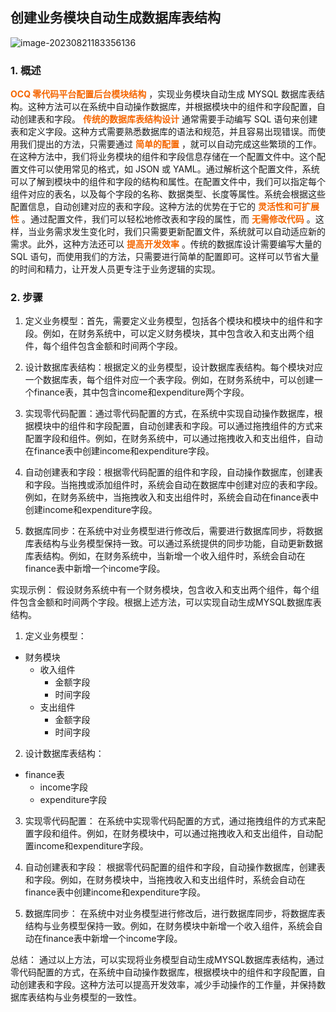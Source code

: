 ## 创建业务模块自动生成数据库表结构

<img src="http://zengxinyou.test.upcdn.net/ocq/image-20230821183356136.png" alt="image-20230821183356136"  />

### 1. 概述

 <font color='#F56600'>**OCQ 零代码平台配置后台模块结构**</font> ，实现业务模块自动生成 MYSQL 数据库表结构。这种方法可以在系统中自动操作数据库，并根据模块中的组件和字段配置，自动创建表和字段。 <font color='#F56600'>**传统的数据库表结构设计**</font> 通常需要手动编写 SQL 语句来创建表和定义字段。这种方式需要熟悉数据库的语法和规范，并且容易出现错误。而使用我们提出的方法，只需要通过 <font color='#F56600'>**简单的配置**</font> ，就可以自动完成这些繁琐的工作。在这种方法中，我们将业务模块的组件和字段信息存储在一个配置文件中。这个配置文件可以使用常见的格式，如 JSON 或 YAML。通过解析这个配置文件，系统可以了解到模块中的组件和字段的结构和属性。在配置文件中，我们可以指定每个组件对应的表名，以及每个字段的名称、数据类型、长度等属性。系统会根据这些配置信息，自动创建对应的表和字段。这种方法的优势在于它的 <font color='#F56600'>**灵活性和可扩展性**</font> 。通过配置文件，我们可以轻松地修改表和字段的属性，而 <font color='#F56600'>**无需修改代码**</font> 。这样，当业务需求发生变化时，我们只需要更新配置文件，系统就可以自动适应新的需求。此外，这种方法还可以 <font color='#F56600'>**提高开发效率**</font> 。传统的数据库设计需要编写大量的 SQL 语句，而使用我们的方法，只需要进行简单的配置即可。这样可以节省大量的时间和精力，让开发人员更专注于业务逻辑的实现。



### 2. 步骤

1. 定义业务模型：首先，需要定义业务模型，包括各个模块和模块中的组件和字段。例如，在财务系统中，可以定义财务模块，其中包含收入和支出两个组件，每个组件包含金额和时间两个字段。

2. 设计数据库表结构：根据定义的业务模型，设计数据库表结构。每个模块对应一个数据库表，每个组件对应一个表字段。例如，在财务系统中，可以创建一个finance表，其中包含income和expenditure两个字段。

3. 实现零代码配置：通过零代码配置的方式，在系统中实现自动操作数据库，根据模块中的组件和字段配置，自动创建表和字段。可以通过拖拽组件的方式来配置字段和组件。例如，在财务系统中，可以通过拖拽收入和支出组件，自动在finance表中创建income和expenditure字段。

4. 自动创建表和字段：根据零代码配置的组件和字段，自动操作数据库，创建表和字段。当拖拽或添加组件时，系统会自动在数据库中创建对应的表和字段。例如，在财务系统中，当拖拽收入和支出组件时，系统会自动在finance表中创建income和expenditure字段。

5. 数据库同步：在系统中对业务模型进行修改后，需要进行数据库同步，将数据库表结构与业务模型保持一致。可以通过系统提供的同步功能，自动更新数据库表结构。例如，在财务系统中，当新增一个收入组件时，系统会自动在finance表中新增一个income字段。

实现示例：
假设财务系统中有一个财务模块，包含收入和支出两个组件，每个组件包含金额和时间两个字段。根据上述方法，可以实现自动生成MYSQL数据库表结构。

1. 定义业务模型：
- 财务模块
  - 收入组件
    - 金额字段
    - 时间字段
  - 支出组件
    - 金额字段
    - 时间字段

2. 设计数据库表结构：
- finance表
  - income字段
  - expenditure字段

3. 实现零代码配置：
在系统中实现零代码配置的方式，通过拖拽组件的方式来配置字段和组件。例如，在财务模块中，可以通过拖拽收入和支出组件，自动配置income和expenditure字段。

4. 自动创建表和字段：
根据零代码配置的组件和字段，自动操作数据库，创建表和字段。例如，在财务模块中，当拖拽收入和支出组件时，系统会自动在finance表中创建income和expenditure字段。

5. 数据库同步：
在系统中对业务模型进行修改后，进行数据库同步，将数据库表结构与业务模型保持一致。例如，在财务模块中新增一个收入组件，系统会自动在finance表中新增一个income字段。

总结：
通过以上方法，可以实现将业务模型自动生成MYSQL数据库表结构，通过零代码配置的方式，在系统中自动操作数据库，根据模块中的组件和字段配置，自动创建表和字段。这种方法可以提高开发效率，减少手动操作的工作量，并保持数据库表结构与业务模型的一致性。